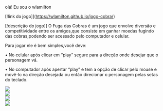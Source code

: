  olá! Eu sou o wlamilton

[!link do jogo]](https://wlamilton.github.io/jogo-cobra/)

[!descrição do jogo]] O Fuga das Cobras é um jogo que envolve diversão e competitividade entre os amigos,que consiste em ganhar moedas fugindo das cobras,podendo ser acessado pelo computador e celular.

Para jogar ele é bem simples,você deve:

• No celular após clicar em “play” segure para a direção onde desejar que o personagem vá.

• No computador após apertar “play” e tem a opção de clicar pelo mouse e movê-lo na direção desejada ou então direcionar o personagem pelas setas do teclado.


<img src="https://github.com/wlamilton/jogo-cobra/assets/164428034/c02b49be-1296-4b86-b22c-00ddc84c7ccb">
<br>
<img src="https://github.com/wlamilton/jogo-cobra/assets/164428034/49b0549c-7043-4e83-81c1-d63900e5f89f">
<br>
<img src="https://github.com/wlamilton/jogo-cobra/assets/164428034/31188ff5-795c-4433-90f1-92e3993c568c">
<br>
<img src="https://github.com/wlamilton/jogo-cobra/assets/164428034/0df36833-021b-49c4-8190-860c39adff51">

